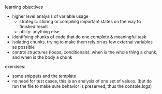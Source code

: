 learning objectives
* higher level analysis of variable usage
    * strategic: storing or compiling important states on the way to finished result
    * utility: anything else
* identifying chunks of code that do one complete & meaningful task
* isolating chunks, trying to make them rely on as few external variables as possible
* control structures (loops, conditionals): when is the whole thing a chunk, and when is the body a chunk

exercises:
* some snippets and the template
* no need for test cases, this is an analysis of one set of values. (but do run the file to make sure behavior is preserved, thus the console.logs)